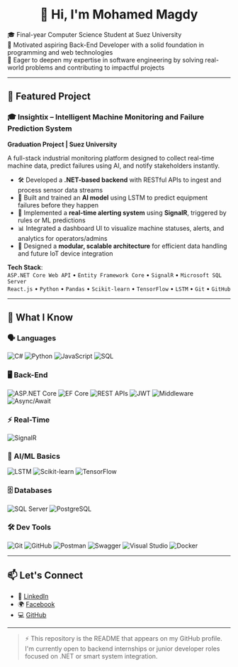 <h1 align="center">👋 Hi, I'm Mohamed Magdy</h1>

<p align="left">
🎓 Final-year Computer Science Student at Suez University <br>
🔧 Motivated aspiring Back-End Developer with a solid foundation in programming and web technologies <br>
🚀 Eager to deepen my expertise in software engineering by solving real-world problems and contributing to impactful projects
</p>

---

## 💼 Featured Project

### 🎓 Insightix – Intelligent Machine Monitoring and Failure Prediction System  
**Graduation Project | Suez University**

A full-stack industrial monitoring platform designed to collect real-time machine data, predict failures using AI, and notify stakeholders instantly.

- 🛠 Developed a **.NET-based backend** with RESTful APIs to ingest and process sensor data streams
- 🧠 Built and trained an **AI model** using LSTM to predict equipment failures before they happen
- 🚨 Implemented a **real-time alerting system** using **SignalR**, triggered by rules or ML predictions
- 📊 Integrated a dashboard UI to visualize machine statuses, alerts, and analytics for operators/admins
- 🧩 Designed a **modular, scalable architecture** for efficient data handling and future IoT device integration

**Tech Stack**:  
`ASP.NET Core Web API` • `Entity Framework Core` • `SignalR` • `Microsoft SQL Server`  
`React.js` • `Python` • `Pandas` • `Scikit-learn` • `TensorFlow` • `LSTM` • `Git` • `GitHub`

---
## 🧠 What I Know

### 🗣️ Languages
![C#](https://img.shields.io/badge/C%23-239120?style=flat&logo=c-sharp&logoColor=white)
![Python](https://img.shields.io/badge/Python-3776AB?style=flat&logo=python&logoColor=white)
![JavaScript](https://img.shields.io/badge/JavaScript-F7DF1E?style=flat&logo=javascript&logoColor=black)
![SQL](https://img.shields.io/badge/SQL-336791?style=flat&logo=postgresql&logoColor=white)

### 🖥️ Back-End
![ASP.NET Core](https://img.shields.io/badge/ASP.NET_Core-512BD4?style=flat&logo=dotnet&logoColor=white)
![EF Core](https://img.shields.io/badge/Entity_Framework_Core-6DB33F?style=flat&logo=.net&logoColor=white)
![REST APIs](https://img.shields.io/badge/REST-API-green?style=flat)
![JWT](https://img.shields.io/badge/JWT-000000?style=flat&logo=jsonwebtokens&logoColor=white)
![Middleware](https://img.shields.io/badge/Middleware-.NET-blue?style=flat)
![Async/Await](https://img.shields.io/badge/Async%2FAwait-C%23-239120?style=flat)

### ⚡ Real-Time
![SignalR](https://img.shields.io/badge/SignalR-00BFFF?style=flat&logo=dotnet&logoColor=white)

### 🤖 AI/ML Basics
![LSTM](https://img.shields.io/badge/LSTM-Neural%20Net-FF6F00?style=flat)
![Scikit-learn](https://img.shields.io/badge/Scikit--learn-F7931E?style=flat&logo=scikitlearn&logoColor=white)
![TensorFlow](https://img.shields.io/badge/TensorFlow-FF6F00?style=flat&logo=tensorflow&logoColor=white)

### 🗄️ Databases
![SQL Server](https://img.shields.io/badge/SQL_Server-CC2927?style=flat&logo=microsoftsqlserver&logoColor=white)
![PostgreSQL](https://img.shields.io/badge/PostgreSQL-336791?style=flat&logo=postgresql&logoColor=white)

### 🛠 Dev Tools
![Git](https://img.shields.io/badge/Git-F05032?style=flat&logo=git&logoColor=white)
![GitHub](https://img.shields.io/badge/GitHub-181717?style=flat&logo=github&logoColor=white)
![Postman](https://img.shields.io/badge/Postman-FF6C37?style=flat&logo=postman&logoColor=white)
![Swagger](https://img.shields.io/badge/Swagger-85EA2D?style=flat&logo=swagger&logoColor=black)
![Visual Studio](https://img.shields.io/badge/Visual_Studio-5C2D91?style=flat&logo=visualstudio&logoColor=white)
![Docker](https://img.shields.io/badge/Docker-2496ED?style=flat&logo=docker&logoColor=white)


---

## 📫 Let's Connect

- 🔗 [LinkedIn](https://www.linkedin.com/in/mohamed-magdy-hashem)
- 🌍 [Facebook](https://www.facebook.com/mohamed.magdy.4562/)
- 💻 [GitHub](https://github.com/mohamed110201)

---

> ⚡ This repository is the README that appears on my GitHub profile. I'm currently open to backend internships or junior developer roles focused on .NET or smart system integration.
